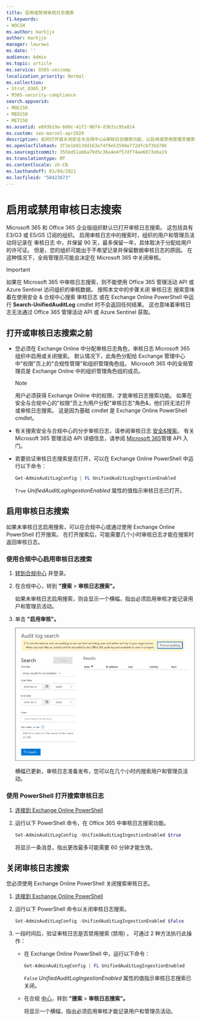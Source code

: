 ```yaml
---
title: 启用或禁用审核日志搜索
f1.keywords:
- NOCSH
ms.author: markjjo
author: markjjo
manager: laurawi
ms.date: ''
audience: Admin
ms.topic: article
ms.service: O365-seccomp
localization_priority: Normal
ms.collection:
- Strat_O365_IP
- M365-security-compliance
search.appverid:
- MOE150
- MED150
- MET150
ms.assetid: e893b19a-660c-41f2-9074-d3631c95a014
ms.custom: seo-marvel-apr2020
description: 如何打开或关闭安全与合规中心&审核日志搜索功能，以启用或禁用管理员搜索审核日志。
ms.openlocfilehash: 3f3e1b913dd163e74f9e5359de772dfcbf3bd786
ms.sourcegitcommit: 355bd51ab6a79d5c36a4e4f57df74ae6873eba19
ms.translationtype: MT
ms.contentlocale: zh-CN
ms.lasthandoff: 03/04/2021
ms.locfileid: "50423673"
---
```

# <a name="turn-audit-log-search-on-or-off"></a>启用或禁用审核日志搜索

Microsoft 365 和 Office 365 企业版组织默认已打开审核日志搜索。 这包括具有 E3/G3 或 E5/G5 订阅的组织。 启用审核日志中的搜索时，组织的用户和管理员活动将记录在 审核日志 中，并保留 90 天，最多保留一年，具体取决于分配给用户的许可证。 但是，您的组织可能出于不希望记录并保留数据审核日志的原因。 在这种情况下，全局管理员可能会决定在 Microsoft 365 中关闭审核。

> [!IMPORTANT]
> 如果在 Microsoft 365 中审核日志搜索，则不能使用 Office 365 管理活动 API 或 Azure Sentinel 访问组织的审核数据。 按照本文中的步骤关闭 审核日志 搜索意味着在使用安全 & 合规中心搜索 审核日志 或在 Exchange Online PowerShell 中运行 **Search-UnifiedAuditLog** cmdlet 时不会返回任何结果。 这也意味着审核日志无法通过 Office 365 管理活动 API 或 Azure Sentinel 获取。
  
## <a name="before-you-turn-audit-log-search-on-or-off"></a>打开或审核日志搜索之前

- 您必须在 Exchange Online 中分配审核日志角色，审核日志 Microsoft 365 组织中启用或关闭搜索。 默认情况下，此角色分配给 Exchange 管理中心中"权限"页上的"合规性管理"和组织管理角色组。 Microsoft 365 中的全局管理员是 Exchange Online 中的组织管理角色组的成员。 
    
    > [!NOTE]
    > 用户必须获得 Exchange Online 中的权限，才能审核日志搜索功能。 如果在安全与合规中心的"权限"页上为用户分配"审核日志"角色&，他们将无法打开或审核日志搜索。 这是因为基础 cmdlet 是 Exchange Online PowerShell cmdlet。 
    
- 有关搜索安全与合规中心的分步审核日志，请参阅审核日志 [安全&搜索](search-the-audit-log-in-security-and-compliance.md)。 有关 Microsoft 365 管理活动 API 详细信息，请参阅 [Microsoft 365](https://docs.microsoft.com/office/office-365-management-api/get-started-with-office-365-management-apis)管理 API 入门。

- 若要验证审核日志搜索是否打开，可以在 Exchange Online PowerShell 中运行以下命令：

    ```powershell
    Get-AdminAuditLogConfig | FL UnifiedAuditLogIngestionEnabled
    ```

    `True` _UnifiedAuditLogIngestionEnabled_ 属性的值指示审核日志已打开。 
    
## <a name="turn-on-audit-log-search"></a>启用审核日志搜索

如果未审核日志启用搜索，可以在合规中心或通过使用 Exchange Online PowerShell 打开搜索。 在打开搜索后，可能需要几个小时审核日志才能在搜索时返回审核日志。
  
### <a name="use-the-compliance-center-to-turn-on-audit-log-search"></a>使用合规中心启用审核日志搜索

1. [转到合规中心](https://protection.office.com) 并登录。

2. 在合规中心，转到 **"搜索**  >  **审核日志搜索"。**

   如果未审核日志启用搜索，则会显示一个横幅，指出必须启用审核才能记录用户和管理员活动。

3. 单击 **"启用审核"。**

    ![单击"启用审核"](../media/39a9d35f-88d0-4bbe-a962-0be2f838e2bf.png)
  
    横幅已更新，审核日志准备发布，您可以在几个小时内搜索用户和管理员活动。

### <a name="use-powershell-to-turn-on-audit-log-search"></a>使用 PowerShell 打开搜索审核日志

1. [连接到 Exchange Online PowerShell](https://docs.microsoft.com/powershell/exchange/connect-to-exchange-online-powershell)

2. 运行以下 PowerShell 命令，在 Office 365 中审核日志搜索功能。

    ```powershell
    Set-AdminAuditLogConfig -UnifiedAuditLogIngestionEnabled $true
    ```

    将显示一条消息，指出更改最多可能需要 60 分钟才能生效。
  
## <a name="turn-off-audit-log-search"></a>关闭审核日志搜索

您必须使用 Exchange Online PowerShell 关闭搜索审核日志。
  
1. [连接到 Exchange Online PowerShell](https://docs.microsoft.com/powershell/exchange/connect-to-exchange-online-powershell)

2. 运行以下 PowerShell 命令以关闭审核日志搜索。

    ```powershell
    Set-AdminAuditLogConfig -UnifiedAuditLogIngestionEnabled $false
    ```

3. 一段时间后，验证审核日志是否禁用搜索 (禁用) 。 可通过 2 种方法执行此操作：

    - 在 Exchange Online PowerShell 中，运行以下命令：

      ```powershell
      Get-AdminAuditLogConfig | FL UnifiedAuditLogIngestionEnabled
      ```

      `False` _UnifiedAuditLogIngestionEnabled_ 属性的值指示审核日志搜索已关闭。 

    - 在合规 [中心](https://protection.office.com)，转到 **"搜索** \> **审核日志搜索"。**

      将显示一个横幅，指出必须启用审核才能记录用户和管理员活动。
